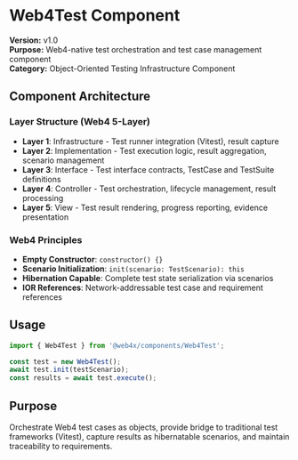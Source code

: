 # Web4Test Component

**Version:** v1.0  
**Purpose:** Web4-native test orchestration and test case management component  
**Category:** Object-Oriented Testing Infrastructure Component  

## Component Architecture

### Layer Structure (Web4 5-Layer)
- **Layer 1**: Infrastructure - Test runner integration (Vitest), result capture
- **Layer 2**: Implementation - Test execution logic, result aggregation, scenario management  
- **Layer 3**: Interface - Test interface contracts, TestCase and TestSuite definitions
- **Layer 4**: Controller - Test orchestration, lifecycle management, result processing
- **Layer 5**: View - Test result rendering, progress reporting, evidence presentation

### Web4 Principles
- **Empty Constructor**: `constructor() {}`
- **Scenario Initialization**: `init(scenario: TestScenario): this`
- **Hibernation Capable**: Complete test state serialization via scenarios
- **IOR References**: Network-addressable test case and requirement references

## Usage

```typescript
import { Web4Test } from '@web4x/components/Web4Test';

const test = new Web4Test();
await test.init(testScenario);
const results = await test.execute();
```

## Purpose
Orchestrate Web4 test cases as objects, provide bridge to traditional test frameworks (Vitest), capture results as hibernatable scenarios, and maintain traceability to requirements.
